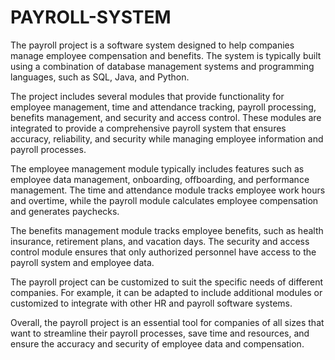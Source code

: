 # PAYROLL-SYSTEM
The payroll project is a software system designed to help companies manage employee compensation and benefits. The system is typically built using a combination of database management systems and programming languages, such as SQL, Java, and Python.

The project includes several modules that provide functionality for employee management, time and attendance tracking, payroll processing, benefits management, and security and access control. These modules are integrated to provide a comprehensive payroll system that ensures accuracy, reliability, and security while managing employee information and payroll processes.

The employee management module typically includes features such as employee data management, onboarding, offboarding, and performance management. The time and attendance module tracks employee work hours and overtime, while the payroll module calculates employee compensation and generates paychecks.

The benefits management module tracks employee benefits, such as health insurance, retirement plans, and vacation days. The security and access control module ensures that only authorized personnel have access to the payroll system and employee data.

The payroll project can be customized to suit the specific needs of different companies. For example, it can be adapted to include additional modules or customized to integrate with other HR and payroll software systems.

Overall, the payroll project is an essential tool for companies of all sizes that want to streamline their payroll processes, save time and resources, and ensure the accuracy and security of employee data and compensation.
